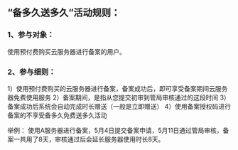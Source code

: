 ## “备多久送多久“活动规则：

### 1、参与对象：
使用预付费购买云服务器进行备案的用户。

### 2、参与细则：
1）使用预付费购买的云服务器进行备案，备案成功后，即可享受备案期间云服务器免费使用服务
2）备案期间，是指从您提交初审到管局审核通过的这段时间
3）备案成功后系统会自动完成时长赠送（一般是立即赠送）
4）使用备案授权码进行备案的不享受备多久免费送多久活动

举例：
使用A服务器进行备案，5月4日提交备案申请，5月11日通过管局审核，备案一共用了8天，审核通过后会延长服务器使用时长8天。